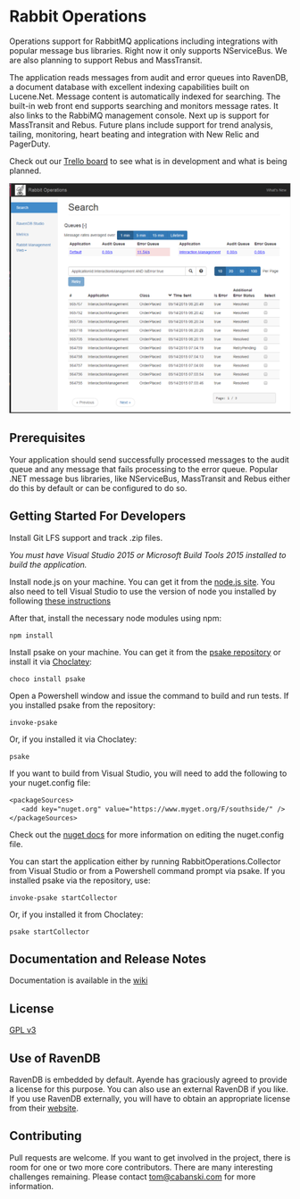 # Rabbit Operations

Operations support for RabbitMQ applications including integrations with popular
message bus libraries.  Right now it only supports NServiceBus.  We are also planning to support Rebus and MassTransit.

The application reads messages from audit and error queues into
RavenDB, a document database with excellent indexing capabilities built
on Lucene.Net. Message content is automatically indexed for searching. The built-in web front end supports
searching and monitors message rates. It also links to the RabbiMQ management console. Next up is support for MassTransit and Rebus. Future plans include support for trend analysis, tailing, monitoring, heart beating and integration with New Relic and PagerDuty.

Check out our [Trello board](https://trello.com/b/m0ZLn5d7/rabbitoperations) to see what is in development and what is being planned.

![Screen](/docs/images/screenshot.png?raw=true "Screenshot")

## Prerequisites

Your application should send successfully processed messages to the audit queue and any message that fails processing to the error queue. Popular .NET message bus libraries, like NServiceBus, MassTransit and Rebus either do this by default or can be configured to do so.

## Getting Started For Developers

Install Git LFS support and track .zip files.

_You must have Visual Studio 2015 or Microsoft Build Tools 2015 installed to build the application._

Install node.js on your machine. You can get it from the [node.js site](http://nodejs.org). You also need to tell Visual Studio to use the version of node you installed
by following [these instructions](http://ryanhayes.net/synchronize-node-js-install-version-with-visual-studio-2015/)


 After that, install the necessary node
modules using npm:

````
npm install
````

Install psake on your machine.  You can get it from the [psake repository](https://github.com/psake/psake) or install it via [Choclatey](https://chocolatey.org/packages/psake):

````
choco install psake
````

Open a Powershell window and issue the command to build and run tests.  If you installed psake from the repository:

````
invoke-psake
````

Or, if you installed it via Choclatey:

````
psake
````

If you want to build from Visual Studio, you will need to add the following to your nuget.config file:

````
<packageSources>
   <add key="nuget.org" value="https://www.myget.org/F/southside/" />
</packageSources>
````

Check out the [nuget docs](https://docs.nuget.org/consume/nuget-config-file) for more information on editing the nuget.config file.

You can start the application either by running RabbitOperations.Collector from Visual Studio or from a Powershell command prompt via psake.  If you installed psake via the repository, use:

````
invoke-psake startCollector
````
Or, if you installed it from Choclatey:

````
psake startCollector
````

## Documentation and Release Notes

Documentation is available in the [wiki](https://github.com/SouthsideSoftware/RabbitOperations/wiki)

## License

[GPL v3](http://www.gnu.org/licenses/gpl-3.0.txt)

## Use of RavenDB

RavenDB is embedded by default. Ayende has graciously agreed to provide a license for this purpose. You can also
use an external RavenDB if you like. If you use RavenDB externally, you will have to obtain an appropriate license
from their [website](http://www.ravendb.org).

## Contributing

Pull requests are welcome. If you want to get involved in the project,
there is room for one or two more core contributors. There are many interesting challenges remaining.
Please contact tom@cabanski.com for more information.

